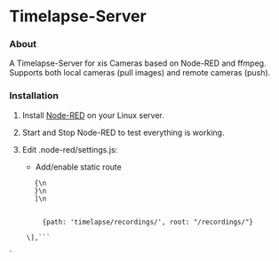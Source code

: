 Timelapse-Server
================

### About

A Timelapse-Server for xis Cameras based on Node-RED and ffmpeg.  Supports both local cameras (pull images) and remote cameras (push).

### Installation
1. Install [Node-RED](https://nodered.org/#get-started) on your Linux server.
2. Start and Stop Node-RED to test everything is working.
3. Edit .node-red/settings.js:
   * Add/enable static route
   ```httpSatic: [\n
      {\n
      }\n
      ]\n
   ```
      
   ```httpSatic\: \[
   
        {path: 'timelapse/recordings/', root: "/recordings/"}
   
    \],```
`


